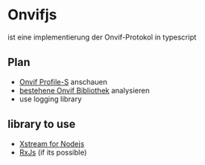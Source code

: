 # Onvifjs 
ist eine implementierung der Onvif-Protokol in typescript 

## Plan 
- [Onvif Profile-S](https://www.onvif.org/profiles/profile-s/) anschauen 
- [bestehene Onvif Bibliothek](https://github.com/agsh/onvif/)  analysieren 
- use logging library

## library to use 
- [Xstream for Nodejs](https://github.com/staltz/xstream)
- [RxJs](https://rxjs.dev/) (if its possible)
